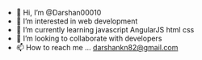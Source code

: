 - 👋 Hi, I’m @Darshan00010
- 👀 I’m interested in web development 
- 🌱 I’m currently learning  javascript AngularJS html css
- 💞️ I’m looking to collaborate with developers
- 📫 How to reach me ... darshankn82@gmail.com

<!---
Darshan00010/Darshan00010 is a ✨ special ✨ repository because its `README.md` (this file) appears on your GitHub profile.
You can click the Preview link to take a look at your changes.
--->

